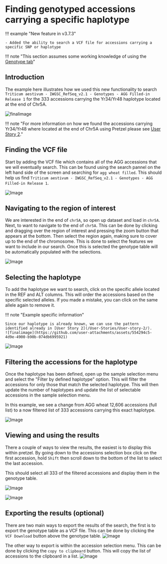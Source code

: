 # Finding genotyped accessions carrying a specific haplotype

!!! example "New feature in v3.7.3"

    - Added the ability to search a VCF file for accessions carrying a specific SNP or haplotype

!!! note "This section assumes some working knowledge of using the [Genotype tab](/Basic-Functions/Genotype-tab/)"

## Introduction
The example here illustrates how we used this new functionality to search ```Triticum aestivum - IWGSC_RefSeq_v2.1 - Genotypes - AGG Filled-in Release 1``` for the 333 accessions carrying the Yr34/Yr48 haplotype located at the end of Chr5A.

![finalimage](https://github.com/user-attachments/assets/554294c5-4d9e-4900-b90b-074db6995921)

!!! note "For more information on how we found the accessions carrying Yr34/Yr48 where located at the end of Chr5A using Pretzel please see [User Story 2](/User-Stories/User-story-2/)."
    
## Finding the VCF file

Start by adding the VCF file which contains all of the AGG accessions that we will eventually search. This can be found using the search pannel on the left hand side of the screen and searching for ```agg wheat filled```. This should help us find ```Triticum aestivum - IWGSC_RefSeq_v2.1 - Genotypes - AGG Filled-in Release 1```.

![Image](https://github.com/user-attachments/assets/c5185b5a-6c05-4c3e-9b13-dfb734b6aaf2)

## Navigating to the region of interest

We are interested in the end of ```chr5A```, so open up dataset and load in ```chr5A```.
Next, to want to navigate to the end of ```chr5A```.
This can be done by clicking and dragging over the region of interest and pressing the zoom button that appears at the bottom.
Then select the region again, making sure to cover up to the end of the chromosome. 
This is done to select the features we want to include in our search. Once this is selected the genotype table will be automatically populated with the selections.

![Image](https://github.com/user-attachments/assets/846e73dc-85e3-4004-a649-2c67126de2e6)

## Selecting the haplotype

To add the haplotype we want to search, click on the specific allele located in the REF and ALT columns. This will order the accessions based on the specific selected alleles. If you made a mistake, you can click on the same allele again to remove it.

!!! note "Example specific information"

    Since our haplotype is already known, we can use the pattern identified already in [User Story 2](/User-Stories/User-story-2/).
    ![finalimage](https://github.com/user-attachments/assets/554294c5-4d9e-4900-b90b-074db6995921)

![Image](https://github.com/user-attachments/assets/e428daf7-1997-4c10-9e20-9ee29d148898)

## Filtering the accessions for the haplotype
Once the haplotype has been defined, open up the sample selection menu and select the "Filter by defined haplotype" option. 
This will filter the accessions for only those that match the selected haplotype.
This will then update the number of haplotypes and update the list of selectable accessions in the sample selection menu.

In this example, we see a change from AGG wheat 12,606 accessions (full list) to a now filtered list of 333 accessions carrying this exact haplotype.

![Image](https://github.com/user-attachments/assets/f71d8988-e29f-4c3d-b7bf-260375d0bfad)

## Viewing and using the results

There a couple of ways to view the results, the easiest is to display this within pretzel.
By going down to the accessions selection box click on the first accession, hold ```Shift``` then scroll down to the bottom of the list to select the last accession.

This should select all 333 of the filtered accessions and display them in the genotype table.

![Image](https://github.com/user-attachments/assets/a004be8c-fc78-476a-90ac-61ead697a4d6)


![Image](https://github.com/user-attachments/assets/6f61393d-146b-4a7e-8fad-8494cc3326df)

## Exporting the results (optional)

There are two main ways to export the results of the search, the first is to export the genotype table as a VCF file. This can be done by clicking the ```VCF Download``` button above the genotype table.
![Image](https://github.com/user-attachments/assets/833f19d8-47b8-4b01-bdf1-6c2b709ca872)

The other way to export is within the accession selection menu. This can be done by clicking the ```copy to clipboard``` button. This will copy the list of accessions to the clipboard in a list.
![Image](https://github.com/user-attachments/assets/0387a889-c7fe-4f0b-b4f9-90d9fd1400e9)